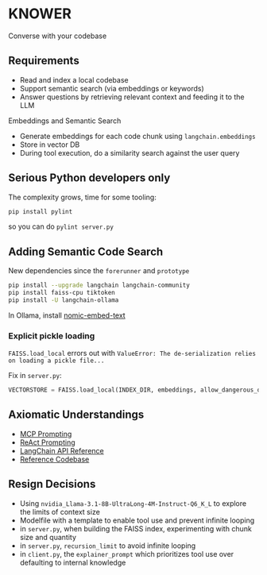 # KNOWER

Converse with your codebase

## Requirements

- Read and index a local codebase
- Support semantic search (via embeddings or keywords)
- Answer questions by retrieving relevant context and feeding it to the LLM

Embeddings and Semantic Search

- Generate embeddings for each code chunk using `langchain.embeddings`
- Store in vector DB
- During tool execution, do a similarity search against the user query

## Serious Python developers only

The complexity grows, time for some tooling:

```bash
pip install pylint
```

so you can do `pylint server.py`

## Adding Semantic Code Search

New dependencies since the `forerunner` and `prototype`

```bash
pip install --upgrade langchain langchain-community
pip install faiss-cpu tiktoken
pip install -U langchain-ollama
```

In Ollama, install [nomic-embed-text](https://ollama.com/library/nomic-embed-text)

### Explicit pickle loading

`FAISS.load_local` errors out with `ValueError: The de-serialization relies on loading a pickle file...`

Fix in `server.py`:

```python
VECTORSTORE = FAISS.load_local(INDEX_DIR, embeddings, allow_dangerous_deserialization=True)
```

## Axiomatic Understandings

- [MCP Prompting](https://modelcontextprotocol.io/docs/concepts/prompts)
- [ReAct Prompting](https://www.promptingguide.ai/techniques/react)
- [LangChain API Reference](https://python.langchain.com/api_reference/core/index.html)
- [Reference Codebase](https://github.com/arunpshankar/react-from-scratch)

## Resign Decisions

- Using `nvidia_Llama-3.1-8B-UltraLong-4M-Instruct-Q6_K_L` to explore the limits of context size
- Modelfile with a template to enable tool use and prevent infinite looping
- in `server.py`, when building the FAISS index, experimenting with chunk size and quantity
- in `server.py`, `recursion_limit` to avoid infinite looping
- in `client.py`, the `explainer_prompt` which prioritizes tool use over defaulting to internal knowledge
